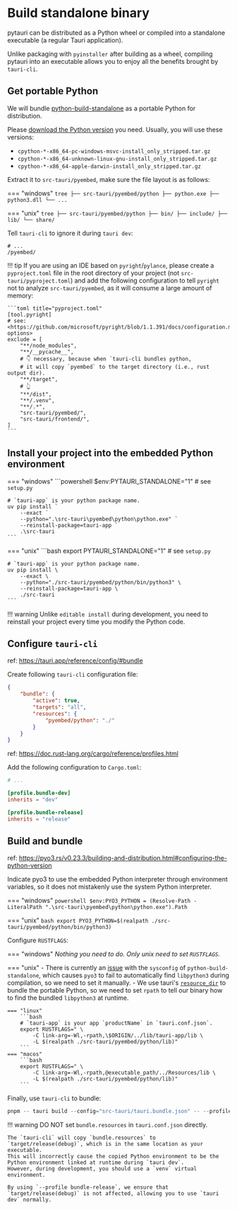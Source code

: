 # Build standalone binary

pytauri can be distributed as a Python wheel or compiled into a standalone executable (a regular Tauri application).

Unlike packaging with `pyinstaller` after building as a wheel, compiling pytauri into an executable allows you to enjoy all the benefits brought by `tauri-cli`.

## Get portable Python

We will bundle [python-build-standalone](https://github.com/indygreg/python-build-standalone) as a portable Python for distribution.

Please [download the Python version](https://gregoryszorc.com/docs/python-build-standalone/main/running.html#obtaining-distributions) you need. Usually, you will use these versions:

- `cpython-*-x86_64-pc-windows-msvc-install_only_stripped.tar.gz`
- `cpython-*-x86_64-unknown-linux-gnu-install_only_stripped.tar.gz`
- `cpython-*-x86_64-apple-darwin-install_only_stripped.tar.gz`

Extract it to `src-tauri/pyembed`, make sure the file layout is as follows:

=== "windows"
    ```tree
    ├── src-tauri/pyembed/python
        ├── python.exe
        ├── python3.dll
        └── ...
    ```

=== "unix"
    ```tree
    ├── src-tauri/pyembed/python
        ├── bin/
        ├── include/
        ├── lib/
        └── share/
    ```

Tell `tauri-cli` to ignore it during `tauri dev`:

```gitignore title="src-tauri/.taurignore"
# ...
/pyembed/
```

!!! tip
    If you are using an IDE based on `pyright`/`pylance`, please create a `pyproject.toml` file in the root directory of your project (not `src-tauri/pyproject.toml`) and add the following configuration to tell `pyright` not to analyze `src-tauri/pyembed`, as it will consume a large amount of memory:

    ```toml title="pyproject.toml"
    [tool.pyright]
    # see: <https://github.com/microsoft/pyright/blob/1.1.391/docs/configuration.md#environment-options>
    exclude = [
        "**/node_modules",
        "**/__pycache__",
        # 👇 necessary, because when `tauri-cli bundles python,
        # it will copy `pyembed` to the target directory (i.e., rust output dir).
        "**/target",
        # 👆
        "**/dist",
        "**/.venv",
        "**/.*",
        "src-tauri/pyembed/",
        "src-tauri/frontend/",
    ]
    ```

## Install your project into the embedded Python environment

=== "windows"
    ```powershell
    $env:PYTAURI_STANDALONE="1"  # see `setup.py`

    # `tauri-app` is your python package name.
    uv pip install `
        --exact `
        --python=".\src-tauri\pyembed\python\python.exe" `
        --reinstall-package=tauri-app `
        .\src-tauri
    ```

=== "unix"
    ```bash
    export PYTAURI_STANDALONE="1"  # see `setup.py`

    # `tauri-app` is your python package name.
    uv pip install \
        --exact \
        --python="./src-tauri/pyembed/python/bin/python3" \
        --reinstall-package=tauri-app \
        ./src-tauri
    ```
!!! warning
    Unlike `editable install` during development, you need to reinstall your project every time you modify the Python code.

## Configure `tauri-cli`

ref: <https://tauri.app/reference/config/#bundle>

Create following `tauri-cli` configuration file:

```json title="src-tauri/tauri.bundle.json"
{
    "bundle": {
        "active": true,
        "targets": "all",
        "resources": {
            "pyembed/python": "./"
        }
    }
}
```

ref: <https://doc.rust-lang.org/cargo/reference/profiles.html>

Add the following configuration to `Cargo.toml`:

```toml title="src-tauri/Cargo.toml"
# ...

[profile.bundle-dev]
inherits = "dev"

[profile.bundle-release]
inherits = "release"
```

## Build and bundle

ref: <https://pyo3.rs/v0.23.3/building-and-distribution.html#configuring-the-python-version>

Indicate pyo3 to use the embedded Python interpreter through environment variables, so it does not mistakenly use the system Python interpreter.

=== "windows"
    ```powershell
    $env:PYO3_PYTHON = (Resolve-Path -LiteralPath ".\src-tauri\pyembed\python\python.exe").Path
    ```

=== "unix"
    ```bash
    export PYO3_PYTHON=$(realpath ./src-tauri/pyembed/python/bin/python3)
    ```

Configure `RUSTFLAGS`:

=== "windows"
    *Nothing you need to do. Only unix need to set `RUSTFLAGS`.*

=== "unix"
    - There is currently an [issue](https://github.com/astral-sh/python-build-standalone/issues/374) with the `sysconfig` of `python-build-standalone`,
        which causes `pyo3` to fail to automatically find `libpython3` during compilation, so we need to set it manually.
    - We use tauri's [`resource_dir`](https://docs.rs/tauri-utils/latest/tauri_utils/platform/fn.resource_dir.html) to bundle the portable Python,
        so we need to set `rpath` to tell our binary how to find the bundled `libpython3` at runtime.

    === "linux"
        ```bash
        # `tauri-app` is your app `productName` in `tauri.conf.json`.
        export RUSTFLAGS=" \
            -C link-arg=-Wl,-rpath,\$ORIGIN/../lib/tauri-app/lib \
            -L $(realpath ./src-tauri/pyembed/python/lib)"
        ```
    === "macos"
        ```bash
        export RUSTFLAGS=" \
            -C link-arg=-Wl,-rpath,@executable_path/../Resources/lib \
            -L $(realpath ./src-tauri/pyembed/python/lib)"
        ```

Finally, use `tauri-cli` to bundle:

```powershell
pnpm -- tauri build --config="src-tauri/tauri.bundle.json" -- --profile bundle-release
```

!!! warning
    DO NOT set `bundle.resources` in `tauri.conf.json` directly.

    The `tauri-cli` will copy `bundle.resources` to `target/release(debug)`, which is in the same location as your executable.
    This will incorrectly cause the copied Python environment to be the Python environment linked at runtime during `tauri dev`.
    However, during development, you should use a `venv` virtual environment.

    By using `--profile bundle-release`, we ensure that `target/release(debug)` is not affected, allowing you to use `tauri dev` normally.
